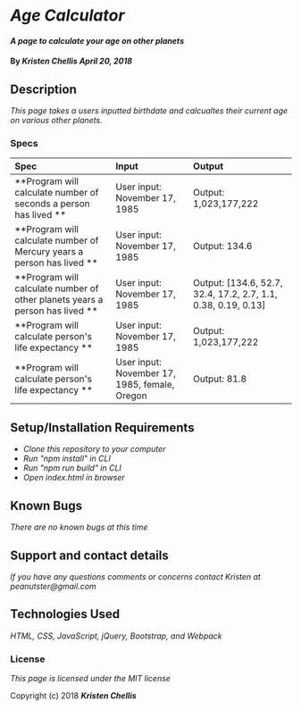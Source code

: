# _Age Calculator_

#### _A page to calculate your age on other planets_

#### By _**Kristen Chellis April 20, 2018**_

## Description

_This page takes a users inputted birthdate and calcualtes their current age on various other planets._

### Specs
| Spec | Input | Output |
| :-------------     | :------------- | :------------- |
| **Program will calculate number of seconds a person has lived  ** | User input: November 17, 1985  | Output: 1,023,177,222 |
| **Program will calculate number of Mercury years a person has lived  ** | User input: November 17, 1985  | Output: 134.6 |
| **Program will calculate number of other planets years a person has lived  ** | User input: November 17, 1985  | Output: [134.6, 52.7, 32.4, 17.2, 2.7, 1.1, 0.38, 0.19, 0.13] |
| **Program will calculate person's life expectancy  ** | User input: November 17, 1985  | Output: 1,023,177,222 |
| **Program will calculate person's life expectancy  ** | User input: November 17, 1985, female, Oregon | Output: 81.8 |



## Setup/Installation Requirements

* _Clone this repository to your computer_
* _Run "npm install" in CLI_
* _Run "npm run build" in CLI_
* _Open index.html in browser_


## Known Bugs

_There are no known bugs at this time_

## Support and contact details

_If you have any questions comments or concerns contact Kristen at peanutster@gmail.com_

## Technologies Used

_HTML, CSS, JavaScript, jQuery, Bootstrap, and Webpack_

### License

*This page is licensed under the MIT license*

Copyright (c) 2018 **_Kristen Chellis_**
